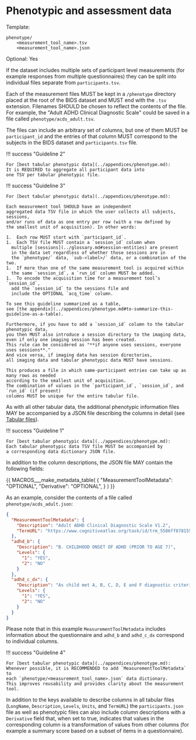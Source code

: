 # Phenotypic and assessment data

Template:

```Text
phenotype/
    <measurement_tool_name>.tsv
    <measurement_tool_name>.json
```

Optional: Yes

If the dataset includes multiple sets of participant level measurements (for
example responses from multiple questionnaires) they can be split into
individual files separate from `participants.tsv`.

Each of the measurement files MUST be kept in a `/phenotype` directory placed
at the root of the BIDS dataset and MUST end with the `.tsv` extension.
Filenames SHOULD be chosen to reflect the contents of the file.
For example, the "Adult ADHD Clinical Diagnostic Scale" could be saved in a file
called `phenotype/acds_adult.tsv`.

The files can include an arbitrary set of columns, but one of them MUST be
`participant_id` and the entries of that column MUST correspond to the subjects
in the BIDS dataset and `participants.tsv` file.

!!! success "Guideline 2"

    For [best tabular phenotypic data](../appendices/phenotype.md):
    It is REQUIRED to aggregate all participant data into
    one TSV per tabular phenotypic file.

!!! success "Guideline 3"

    For [best tabular phenotypic data](../appendices/phenotype.md):

    Each measurement tool SHOULD have an independent
    aggregated data TSV file in which the user collects all subjects, sessions,
    and/or runs of data as one entry per row (with a row defined by
    the smallest unit of acquisition). In other words:

    1.  Each row MUST start with `participant_id`.
    1.  Each TSV file MUST contain a `session_id` column when
      multiple [sessions](../glossary.md#session-entities) are present
      in the data set regardless of whether those sessions are in
      the `phenotype/` data, `sub-<label>/` data, or a combination of the two.
    1.  If more than one of the same measurement tool is acquired within
      the same `session_id`, a `run_id` column MUST be added.
    1.  To encode the acquisition time for a measurement tool’s `session_id`,
      add the `session_id` to the sessions file and
      include the OPTIONAL `acq_time` column.

    To see this guideline summarized as a table,
    see [the appendix](../appendices/phenotype.md#to-summarize-this-guideline-as-a-table).

    Furthermore, if you have to add a `session_id` column to the tabular phenotypic data,
    you then MUST also introduce a session directory to the imaging data,
    even if only one imaging session has been created.
    This rule can be considered as "**if anyone uses sessions, everyone uses sessions**."
    And vice versa, if imaging data has session directories,
    all imaging data and tabular phenotypic data MUST have sessions.

    This produces a file in which same-participant entries can take up as many rows as needed
    according to the smallest unit of acquisition.
    The combination of values in the `participant_id`, `session_id`, and `run_id` (if present)
    columns MUST be unique for the entire tabular file.

As with all other tabular data, the additional phenotypic information files
MAY be accompanied by a JSON file describing the columns in detail
(see [Tabular files](../common-principles.md#tabular-files)).

!!! success "Guideline 1"

    For [best tabular phenotypic data](../appendices/phenotype.md):
    Each tabular phenotypic data TSV file MUST be accompanied by
    a corresponding data dictionary JSON file.

In addition to the column descriptions, the JSON file MAY contain the following fields:

<!-- This block generates a metadata table.
The definitions of these fields can be found in
  src/schema/objects/metadata.yaml
and a guide for using macros can be found at
 https://github.com/bids-standard/bids-specification/blob/master/macros_doc.md
-->
{{ MACROS___make_metadata_table(
   {
      "MeasurementToolMetadata": "OPTIONAL",
      "Derivative": "OPTIONAL",
   }
) }}

As an example, consider the contents of a file called
`phenotype/acds_adult.json`:

```JSON
{
  "MeasurementToolMetadata": {
    "Description": "Adult ADHD Clinical Diagnostic Scale V1.2",
    "TermURL": "https://www.cognitiveatlas.org/task/id/trm_5586ff878155d"
  },
  "adhd_b": {
    "Description": "B. CHILDHOOD ONSET OF ADHD (PRIOR TO AGE 7)",
    "Levels": {
      "1": "YES",
      "2": "NO"
    }
  },
  "adhd_c_dx": {
    "Description": "As child met A, B, C, D, E and F diagnostic criteria",
    "Levels": {
      "1": "YES",
      "2": "NO"
    }
  }
}
```

Please note that in this example `MeasurementToolMetadata` includes information
about the questionnaire and `adhd_b` and `adhd_c_dx` correspond to individual
columns.

!!! success "Guideline 4"

    For [best tabular phenotypic data](../appendices/phenotype.md):
    Whenever possible, it is RECOMMENDED to add `MeasurementToolMetadata` to
    each `phenotype/<measurement_tool_name>.json` data dictionary.
    This improves reusability and provides clarity about the measurement tool.

In addition to the keys available to describe columns in all tabular files
(`LongName`, `Description`, `Levels`, `Units`, and `TermURL`) the
`participants.json` file as well as phenotypic files can also include column
descriptions with a `Derivative` field that, when set to true, indicates that
values in the corresponding column is a transformation of values from other
columns (for example a summary score based on a subset of items in a
questionnaire).
